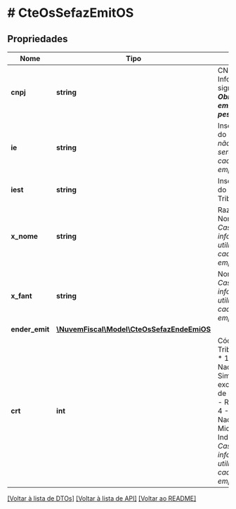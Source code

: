 # # CteOsSefazEmitOS

## Propriedades

Nome | Tipo | Descrição | Comentários
------------ | ------------- | ------------- | -------------
**cnpj** | **string** | CNPJ do emitente.  Informar zeros não significativos.    ***Obrigatório caso o emitente seja pessoa jurídica***. | [optional]
**ie** | **string** | Inscrição Estadual do Emitente.    *Caso não seja informado, será utilizado o do cadastro da empresa.* | [optional]
**iest** | **string** | Inscrição Estadual do Substituto Tributário. | [optional]
**x_nome** | **string** | Razão social ou Nome do emitente.    *Caso não seja informado, será utilizado o do cadastro da empresa.* | [optional]
**x_fant** | **string** | Nome fantasia.    *Caso não seja informado, será utilizado o do cadastro da empresa.* | [optional]
**ender_emit** | [**\NuvemFiscal\Model\CteOsSefazEndeEmiOS**](CteOsSefazEndeEmiOS.md) |  | [optional]
**crt** | **int** | Código do Regime Tributário. Informar:  * 1 - Simples Nacional;  * 2 - Simples Nacional, excesso sublimite de receita bruta;  * 3 - Regime Normal;  * 4 - Simples Nacional - Microempreendedor Individual (MEI).    *Caso não seja informado, será utilizado o do cadastro da empresa.* | [optional]

[[Voltar à lista de DTOs]](../../README.md#models) [[Voltar à lista de API]](../../README.md#endpoints) [[Voltar ao README]](../../README.md)
